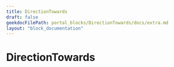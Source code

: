```yaml
---
title: DirectionTowards
draft: false
geekdocFilePath: portal_blocks/DirectionTowards/docs/extra.md
layout: "block_documentation"
---
```

# DirectionTowards